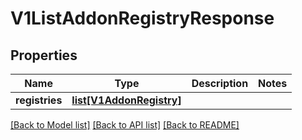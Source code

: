 # V1ListAddonRegistryResponse

## Properties
Name | Type | Description | Notes
------------ | ------------- | ------------- | -------------
**registries** | [**list[V1AddonRegistry]**](V1AddonRegistry.md) |  | 

[[Back to Model list]](../README.md#documentation-for-models) [[Back to API list]](../README.md#documentation-for-api-endpoints) [[Back to README]](../README.md)

